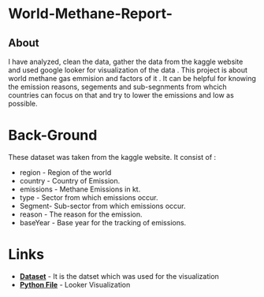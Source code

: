 # World-Methane-Report-
<h2>About</h2>
<p> I have analyzed, clean the data, gather the data from the kaggle website and used google looker for visualization of the data .
This project is about world methane gas emmision and factors of it . It can be helpful for knowing the emission reasons, segements and sub-segnments from whcich countries can focus on that and try to lower the emissions and low as possible.</p>

<h1>Back-Ground</h1>
<p>These dataset was taken from the kaggle website. It consist of :</p>

* region - Region of the world
* country - Country of Emission.
* emissions - Methane Emissions in kt.
* type - Sector from which emissions occur.
* Segment- Sub-sector from which emissions occur.
* reason - The reason for the emission.
* baseYear - Base year for the tracking of emissions.

<h1>Links</h1>

- [**Dataset**](https://www.kaggle.com/datasets/ashishraut64/global-methane-emissions) - It is the datset which was used for the visualization
- [**Python File**](https://lookerstudio.google.com/s/lPqN2lXjWrY) - Looker Visualization

